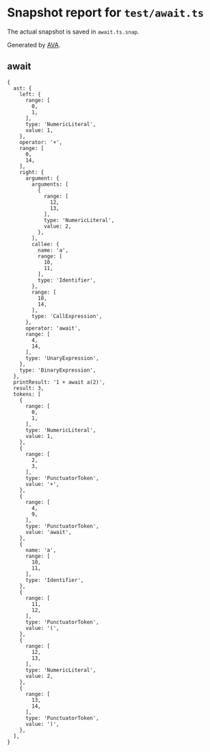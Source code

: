 # Snapshot report for `test/await.ts`

The actual snapshot is saved in `await.ts.snap`.

Generated by [AVA](https://avajs.dev).

## await

    {
      ast: {
        left: {
          range: [
            0,
            1,
          ],
          type: 'NumericLiteral',
          value: 1,
        },
        operator: '+',
        range: [
          0,
          14,
        ],
        right: {
          argument: {
            arguments: [
              {
                range: [
                  12,
                  13,
                ],
                type: 'NumericLiteral',
                value: 2,
              },
            ],
            callee: {
              name: 'a',
              range: [
                10,
                11,
              ],
              type: 'Identifier',
            },
            range: [
              10,
              14,
            ],
            type: 'CallExpression',
          },
          operator: 'await',
          range: [
            4,
            14,
          ],
          type: 'UnaryExpression',
        },
        type: 'BinaryExpression',
      },
      printResult: '1 + await a(2)',
      result: 3,
      tokens: [
        {
          range: [
            0,
            1,
          ],
          type: 'NumericLiteral',
          value: 1,
        },
        {
          range: [
            2,
            3,
          ],
          type: 'PunctuatorToken',
          value: '+',
        },
        {
          range: [
            4,
            9,
          ],
          type: 'PunctuatorToken',
          value: 'await',
        },
        {
          name: 'a',
          range: [
            10,
            11,
          ],
          type: 'Identifier',
        },
        {
          range: [
            11,
            12,
          ],
          type: 'PunctuatorToken',
          value: '(',
        },
        {
          range: [
            12,
            13,
          ],
          type: 'NumericLiteral',
          value: 2,
        },
        {
          range: [
            13,
            14,
          ],
          type: 'PunctuatorToken',
          value: ')',
        },
      ],
    }
